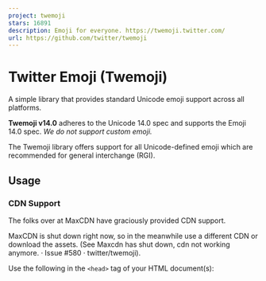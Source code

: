 ```yaml
---
project: twemoji
stars: 16891
description: Emoji for everyone. https://twemoji.twitter.com/
url: https://github.com/twitter/twemoji
---
```


Twitter Emoji (Twemoji)
=======================

A simple library that provides standard Unicode emoji support across all platforms.

**Twemoji v14.0** adheres to the Unicode 14.0 spec and supports the Emoji 14.0 spec. _We do not support custom emoji._

The Twemoji library offers support for all Unicode-defined emoji which are recommended for general interchange (RGI).

Usage
-----

### CDN Support

The folks over at MaxCDN have graciously provided CDN support.

MaxCDN is shut down right now, so in the meanwhile use a different CDN or download the assets. (See Maxcdn has shut down, cdn not working anymore. · Issue #580 · twitter/twemoji).

Use the following in the `<head>` tag of your HTML document(s):

<script src\="https://unpkg.com/twemoji@latest/dist/twemoji.min.js" crossorigin\="anonymous"\></script\>

This guarantees that you will always use the latest version of the library.

If, instead, you'd like to include the latest version explicitly, you can add the following tag:

<script src\="https://unpkg.com/twemoji@14.0.2/dist/twemoji.min.js" integrity\="sha384-ICOlZarapRIX6UjKPcWKEpubjg7lGADN7Y9fYP4DU9zm0aPFhgnP5ef+XFaPyKv+" crossorigin\="anonymous"\></script\>

### Download

If instead you want to download a specific version, please look at the `gh-pages` branch, where you will find the built assets for both our latest and older versions.

API
---

Following are all the methods exposed in the `twemoji` namespace.

### twemoji.parse( ... ) V1

This is the main parsing utility and has 3 overloads per parsing type.

Although there are two kinds of parsing supported by this utility, we recommend you use DOM parsing, explained below. Each type of parsing accepts a callback to generate an image source or an options object with parsing info.

The second kind of parsing is string parsing, explained in the legacy documentation here. This is unrecommended because this method does not sanitize the string or otherwise prevent malicious code from being executed; such sanitization is out of scope.

#### DOM parsing

If the first argument to `twemoji.parse` is an `HTMLElement`, generated image tags will replace emoji that are **inside `#text` nodes only** without compromising surrounding nodes or listeners, and completely avoiding the usage of `innerHTML`.

If security is a major concern, this parsing can be considered the safest option but with a slight performance penalty due to DOM operations that are inevitably _costly_.

var div \= document.createElement('div');
div.textContent \= 'I \\u2764\\uFE0F emoji!';
document.body.appendChild(div);

twemoji.parse(document.body);

var img \= div.querySelector('img');

// note the div is preserved
img.parentNode \=== div; // true

img.src;        // https://twemoji.maxcdn.com/v/latest/72x72/2764.png
img.alt;        // \\u2764\\uFE0F
img.className;  // emoji
img.draggable;  // false

All other overloads described for `string` are available in exactly the same way for DOM parsing.

### Object as parameter

Here's the list of properties accepted by the optional object that can be passed to the `parse` function.

  {
    callback: Function,   // default the common replacer
    attributes: Function, // default returns {}
    base: string,         // default MaxCDN
    ext: string,          // default ".png"
    className: string,    // default "emoji"
    size: string|number,  // default "72x72"
    folder: string        // in case it's specified
                          // it replaces .size info, if any
  }

#### callback

The function to invoke in order to generate image `src`(s).

By default it is a function like the following one:

function imageSourceGenerator(icon, options) {
  return ''.concat(
    options.base, // by default Twitter Inc. CDN
    options.size, // by default "72x72" string
    '/',
    icon,         // the found emoji as code point
    options.ext   // by default ".png"
  );
}

#### base

The default url is the same as `twemoji.base`, so if you modify the former, it will reflect as default for all parsed strings or nodes.

#### ext

The default image extension is the same as `twemoji.ext` which is `".png"`.

If you modify the former, it will reflect as default for all parsed strings or nodes.

#### className

The default `class` for each generated image is `emoji`. It is possible to specify a different one through this property.

##### size

The default asset size is the same as `twemoji.size` which is `"72x72"`.

If you modify the former, it will reflect as default for all parsed strings or nodes.

#### folder

In case you don't want to specify a size for the image. It is possible to choose a folder, as in the case of SVG emoji.

twemoji.parse(genericNode, {
  folder: 'svg',
  ext: '.svg'
});

This will generate urls such `https://twemoji.maxcdn.com/svg/2764.svg` instead of using a specific size based image.

Utilities
---------

Basic utilities / helpers to convert code points to JavaScript surrogates and vice versa.

### twemoji.convert.fromCodePoint()

For a given HEX codepoint, returns UTF-16 surrogate pairs.

twemoji.convert.fromCodePoint('1f1e8');
 // "\\ud83c\\udde8"

### twemoji.convert.toCodePoint()

For given UTF-16 surrogate pairs, returns the equivalent HEX codepoint.

 twemoji.convert.toCodePoint('\\ud83c\\udde8\\ud83c\\uddf3');
 // "1f1e8-1f1f3"

 twemoji.convert.toCodePoint('\\ud83c\\udde8\\ud83c\\uddf3', '~');
 // "1f1e8~1f1f3"

Tips
----

### Inline Styles

If you'd like to size the emoji according to the surrounding text, you can add the following CSS to your stylesheet:

img.emoji {
   height: 1em;
   width: 1em;
   margin: 0 .05em 0 .1em;
   vertical-align: \-0.1em;
}

This will make sure emoji derive their width and height from the `font-size` of the text they're shown with. It also adds just a little bit of space before and after each emoji, and pulls them upwards a little bit for better optical alignment.

### UTF-8 Character Set

To properly support emoji, the document character set must be set to UTF-8. This can be done by including the following meta tag in the document `<head>`

<meta charset\="utf-8"\>

### Exclude Characters (V1)

To exclude certain characters from being replaced by twemoji.js, call twemoji.parse() with a callback, returning false for the specific unicode icon. For example:

twemoji.parse(document.body, {
    callback: function(icon, options, variant) {
        switch ( icon ) {
            case 'a9':      // © copyright
            case 'ae':      // ® registered trademark
            case '2122':    // ™ trademark
                return false;
        }
        return ''.concat(options.base, options.size, '/', icon, options.ext);
    }
});

Legacy API (V1)
---------------

If you're still using our V1 API, you can read our legacy documentation here.

Contributing
------------

The contributing documentation can be found here.

Attribution Requirements
------------------------

As an open source project, attribution is critical from a legal, practical and motivational perspective in our opinion. The graphics are licensed under the CC-BY 4.0 which has a pretty good guide on best practices for attribution.

However, we consider the guide a bit onerous and as a project, will accept a mention in a project README or an 'About' section or footer on a website. In mobile applications, a common place would be in the Settings/About section (for example, see the mobile Twitter application Settings->About->Legal section). We would consider a mention in the HTML/JS source sufficient also.

Community Projects
------------------

-   Twemoji Cheatsheet by @ShahriarKh: An easy-to-use cheatsheet for exploring, copying and downloading emojis!
-   Twemoji Amazing by @SebastianAigner: Use Twemoji using CSS classes (like Font Awesome).
-   Twemoji Ruby by @JollyGoodCode: Use Twemoji in Ruby.
-   Twemoji Utils by @gustavwilliam: Utilities for finding and downloading Twemoji source files.
-   Twemoji for Pencil by @Nathanielnw: Use Twemoji in Pencil.
-   FrwTwemoji - Twemoji in dotnet by @FrenchW: Use Twemoji in any dotnet project (C#, asp.net ...).
-   Emojiawesome - Twemoji for Yellow by @datenstrom: Use Twemoji on your website.
-   EmojiPanel for Twitter by @danielbovey: Insert Twemoji into your tweets on twitter.com.
-   Twitter Color Emoji font by @bderickson: Use Twemoji as your system default font on Linux & OS X.
-   Emojica by @xoudini: An iOS framework allowing you to replace all standard emoji in strings with Twemoji.
-   gwt-twemoji by @nbartels: Use Twemoji in GWT
-   JavaFXEmojiTextFlow by @pavlobu: A JavaFX library allowing you to replace all standard emoji in extended EmojiTextFlow with Twemoji.
-   Vue Twemoji Picker by @kevinfaguiar: A fast plug-n-play Twemoji Picker (+textarea for Twemoji rendering) for Vue.
-   \[Unmaintained\] Twemoji Awesome by @ellekasai: Use Twemoji using CSS classes (like Font Awesome).
-   EmojiOnRoku by @KasperGam: Use Twemoji on Roku!
-   LaTeX Twemoji by @rossel.jost: Use Twemoji in LaTeX.
-   PHP Twemoji by @Astrotomic: Use twemoji within your PHP website project's by replacing standard Emoji with twemoji urls.

Committers and Contributors
---------------------------

-   Justine De Caires (Twitter)
-   Jason Sofonia (Twitter)
-   Bryan Haggerty (ex-Twitter)
-   Nathan Downs (ex-Twitter)
-   Tom Wuttke (ex-Twitter)
-   Andrea Giammarchi (ex-Twitter)
-   Joen Asmussen (WordPress)
-   Marcus Kazmierczak (WordPress)

The goal of this project is to simply provide emoji for everyone. We definitely welcome improvements and fixes, but we may not merge every pull request suggested by the community due to the simple nature of the project.

The rules for contributing are available in the `CONTRIBUTING.md` file.

Thank you to all of our contributors.

License
-------

Copyright 2019 Twitter, Inc and other contributors

Code licensed under the MIT License: http://opensource.org/licenses/MIT

Graphics licensed under CC-BY 4.0: https://creativecommons.org/licenses/by/4.0/
